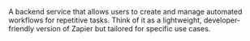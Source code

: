  A backend service that allows users to create and manage automated workflows for repetitive tasks. Think of it as a lightweight, developer-friendly version of Zapier but tailored for specific use cases.